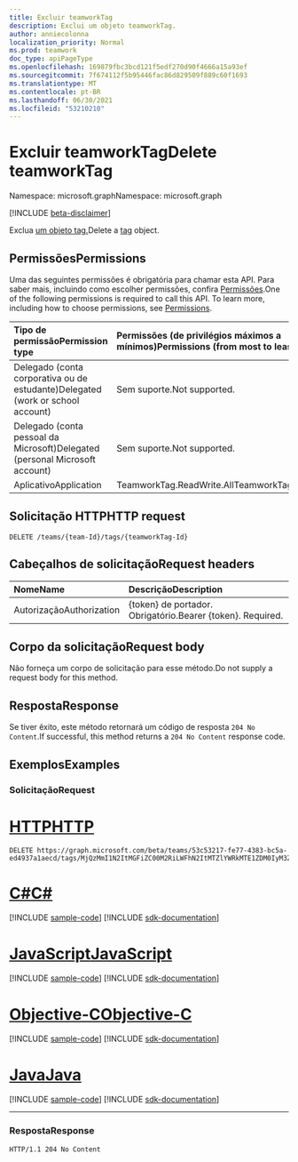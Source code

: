 ```yaml
---
title: Excluir teamworkTag
description: Exclui um objeto teamworkTag.
author: anniecolonna
localization_priority: Normal
ms.prod: teamwork
doc_type: apiPageType
ms.openlocfilehash: 169879fbc3bcd121f5edf270d90f4666a15a93ef
ms.sourcegitcommit: 7f674112f5b95446fac86d829509f889c60f1693
ms.translationtype: MT
ms.contentlocale: pt-BR
ms.lasthandoff: 06/30/2021
ms.locfileid: "53210210"
---
```

# <a name="delete-teamworktag"></a><span data-ttu-id="7be2f-103">Excluir teamworkTag</span><span class="sxs-lookup"><span data-stu-id="7be2f-103">Delete teamworkTag</span></span>
<span data-ttu-id="7be2f-104">Namespace: microsoft.graph</span><span class="sxs-lookup"><span data-stu-id="7be2f-104">Namespace: microsoft.graph</span></span>

[!INCLUDE [beta-disclaimer](../../includes/beta-disclaimer.md)]

<span data-ttu-id="7be2f-105">Exclua [um objeto tag.](../resources/teamworktag.md)</span><span class="sxs-lookup"><span data-stu-id="7be2f-105">Delete a [tag](../resources/teamworktag.md) object.</span></span> 

## <a name="permissions"></a><span data-ttu-id="7be2f-106">Permissões</span><span class="sxs-lookup"><span data-stu-id="7be2f-106">Permissions</span></span>
<span data-ttu-id="7be2f-p101">Uma das seguintes permissões é obrigatória para chamar esta API. Para saber mais, incluindo como escolher permissões, confira [Permissões](/graph/permissions-reference).</span><span class="sxs-lookup"><span data-stu-id="7be2f-p101">One of the following permissions is required to call this API. To learn more, including how to choose permissions, see [Permissions](/graph/permissions-reference).</span></span>

|<span data-ttu-id="7be2f-109">Tipo de permissão</span><span class="sxs-lookup"><span data-stu-id="7be2f-109">Permission type</span></span>|<span data-ttu-id="7be2f-110">Permissões (de privilégios máximos a mínimos)</span><span class="sxs-lookup"><span data-stu-id="7be2f-110">Permissions (from most to least privileged)</span></span>|
|:---|:---|
|<span data-ttu-id="7be2f-111">Delegado (conta corporativa ou de estudante)</span><span class="sxs-lookup"><span data-stu-id="7be2f-111">Delegated (work or school account)</span></span>|<span data-ttu-id="7be2f-112">Sem suporte.</span><span class="sxs-lookup"><span data-stu-id="7be2f-112">Not supported.</span></span>|
|<span data-ttu-id="7be2f-113">Delegado (conta pessoal da Microsoft)</span><span class="sxs-lookup"><span data-stu-id="7be2f-113">Delegated (personal Microsoft account)</span></span>|<span data-ttu-id="7be2f-114">Sem suporte.</span><span class="sxs-lookup"><span data-stu-id="7be2f-114">Not supported.</span></span>|
|<span data-ttu-id="7be2f-115">Aplicativo</span><span class="sxs-lookup"><span data-stu-id="7be2f-115">Application</span></span>|<span data-ttu-id="7be2f-116">TeamworkTag.ReadWrite.All</span><span class="sxs-lookup"><span data-stu-id="7be2f-116">TeamworkTag.ReadWrite.All</span></span>|

## <a name="http-request"></a><span data-ttu-id="7be2f-117">Solicitação HTTP</span><span class="sxs-lookup"><span data-stu-id="7be2f-117">HTTP request</span></span>

<!-- {
  "blockType": "ignored"
}
-->
``` http
DELETE /teams/{team-Id}/tags/{teamworkTag-Id}
```

## <a name="request-headers"></a><span data-ttu-id="7be2f-118">Cabeçalhos de solicitação</span><span class="sxs-lookup"><span data-stu-id="7be2f-118">Request headers</span></span>
|<span data-ttu-id="7be2f-119">Nome</span><span class="sxs-lookup"><span data-stu-id="7be2f-119">Name</span></span>|<span data-ttu-id="7be2f-120">Descrição</span><span class="sxs-lookup"><span data-stu-id="7be2f-120">Description</span></span>|
|:---|:---|
|<span data-ttu-id="7be2f-121">Autorização</span><span class="sxs-lookup"><span data-stu-id="7be2f-121">Authorization</span></span>|<span data-ttu-id="7be2f-p102">{token} de portador. Obrigatório.</span><span class="sxs-lookup"><span data-stu-id="7be2f-p102">Bearer {token}. Required.</span></span>|

## <a name="request-body"></a><span data-ttu-id="7be2f-124">Corpo da solicitação</span><span class="sxs-lookup"><span data-stu-id="7be2f-124">Request body</span></span>
<span data-ttu-id="7be2f-125">Não forneça um corpo de solicitação para esse método.</span><span class="sxs-lookup"><span data-stu-id="7be2f-125">Do not supply a request body for this method.</span></span>

## <a name="response"></a><span data-ttu-id="7be2f-126">Resposta</span><span class="sxs-lookup"><span data-stu-id="7be2f-126">Response</span></span>

<span data-ttu-id="7be2f-127">Se tiver êxito, este método retornará um código de resposta `204 No Content`.</span><span class="sxs-lookup"><span data-stu-id="7be2f-127">If successful, this method returns a `204 No Content` response code.</span></span>

## <a name="examples"></a><span data-ttu-id="7be2f-128">Exemplos</span><span class="sxs-lookup"><span data-stu-id="7be2f-128">Examples</span></span>

### <a name="request"></a><span data-ttu-id="7be2f-129">Solicitação</span><span class="sxs-lookup"><span data-stu-id="7be2f-129">Request</span></span>

# <a name="http"></a>[<span data-ttu-id="7be2f-130">HTTP</span><span class="sxs-lookup"><span data-stu-id="7be2f-130">HTTP</span></span>](#tab/http)
<!-- {
  "blockType": "request",
  "name": "delete_teamworktag"
}
-->
``` http
DELETE https://graph.microsoft.com/beta/teams/53c53217-fe77-4383-bc5a-ed4937a1aecd/tags/MjQzMmI1N2ItMGFiZC00M2RiLWFhN2ItMTZlYWRkMTE1ZDM0IyM3ZDg4M2Q4Yi1hMTc5LTRkZDctOTNiMy1hOGQzZGUxYTIxMmUjI3RhY29VSjN2RGk==
```
# <a name="c"></a>[<span data-ttu-id="7be2f-131">C#</span><span class="sxs-lookup"><span data-stu-id="7be2f-131">C#</span></span>](#tab/csharp)
[!INCLUDE [sample-code](../includes/snippets/csharp/delete-teamworktag-csharp-snippets.md)]
[!INCLUDE [sdk-documentation](../includes/snippets/snippets-sdk-documentation-link.md)]

# <a name="javascript"></a>[<span data-ttu-id="7be2f-132">JavaScript</span><span class="sxs-lookup"><span data-stu-id="7be2f-132">JavaScript</span></span>](#tab/javascript)
[!INCLUDE [sample-code](../includes/snippets/javascript/delete-teamworktag-javascript-snippets.md)]
[!INCLUDE [sdk-documentation](../includes/snippets/snippets-sdk-documentation-link.md)]

# <a name="objective-c"></a>[<span data-ttu-id="7be2f-133">Objective-C</span><span class="sxs-lookup"><span data-stu-id="7be2f-133">Objective-C</span></span>](#tab/objc)
[!INCLUDE [sample-code](../includes/snippets/objc/delete-teamworktag-objc-snippets.md)]
[!INCLUDE [sdk-documentation](../includes/snippets/snippets-sdk-documentation-link.md)]

# <a name="java"></a>[<span data-ttu-id="7be2f-134">Java</span><span class="sxs-lookup"><span data-stu-id="7be2f-134">Java</span></span>](#tab/java)
[!INCLUDE [sample-code](../includes/snippets/java/delete-teamworktag-java-snippets.md)]
[!INCLUDE [sdk-documentation](../includes/snippets/snippets-sdk-documentation-link.md)]

---



### <a name="response"></a><span data-ttu-id="7be2f-135">Resposta</span><span class="sxs-lookup"><span data-stu-id="7be2f-135">Response</span></span>

<!-- {
  "blockType": "response",
  "truncated": true
}
-->
``` http
HTTP/1.1 204 No Content
```

